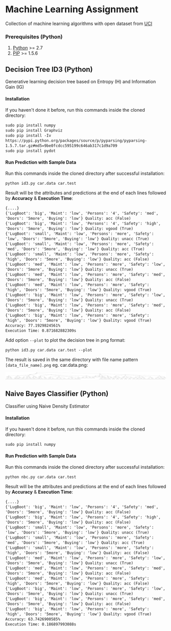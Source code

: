 # Machine Learning Assignment
Collection of machine learning algorithms with open dataset from [UCI](https://archive.ics.uci.edu/ml/datasets/Car+Evaluation)

### Prerequisites (Python)

1. [Python](https://www.python.org/downloads/) >= 2.7
2. [PIP](https://pip.pypa.io/en/stable/installing/) >= 1.5.6


## Decision Tree ID3 (Python)
Generative learning decision tree based on Entropy (H) and Information Gain (IG)

#### Installation

If you haven't done it before, run this commands inside the cloned directory:
```
sudo pip install numpy
sudo pip install Graphviz
sudo pip install -Iv https://pypi.python.org/packages/source/p/pyparsing/pyparsing-1.5.7.tar.gz#md5=9be0fcdcc595199c646ab317c1d9a709
sudo pip install pydot
```

#### Run Prediction with Sample Data

Run this commands inside the cloned directory after successful installation:
```
python id3.py car.data car.test
```

Result will be the attributes and predictions at the end of each lines followed by **Accuracy** & **Execution Time**:
```
{....}
{'LugBoot': 'big', 'Maint': 'low', 'Persons': '4', 'Safety': 'med', 'Doors': '5more', 'Buying': 'low'} Quality: acc (False)
{'LugBoot': 'big', 'Maint': 'low', 'Persons': '4', 'Safety': 'high', 'Doors': '5more', 'Buying': 'low'} Quality: vgood (True)
{'LugBoot': 'small', 'Maint': 'low', 'Persons': 'more', 'Safety': 'low', 'Doors': '5more', 'Buying': 'low'} Quality: unacc (True)
{'LugBoot': 'small', 'Maint': 'low', 'Persons': 'more', 'Safety': 'med', 'Doors': '5more', 'Buying': 'low'} Quality: acc (True)
{'LugBoot': 'small', 'Maint': 'low', 'Persons': 'more', 'Safety': 'high', 'Doors': '5more', 'Buying': 'low'} Quality: acc (False)
{'LugBoot': 'med', 'Maint': 'low', 'Persons': 'more', 'Safety': 'low', 'Doors': '5more', 'Buying': 'low'} Quality: unacc (True)
{'LugBoot': 'med', 'Maint': 'low', 'Persons': 'more', 'Safety': 'med', 'Doors': '5more', 'Buying': 'low'} Quality: acc (False)
{'LugBoot': 'med', 'Maint': 'low', 'Persons': 'more', 'Safety': 'high', 'Doors': '5more', 'Buying': 'low'} Quality: vgood (True)
{'LugBoot': 'big', 'Maint': 'low', 'Persons': 'more', 'Safety': 'low', 'Doors': '5more', 'Buying': 'low'} Quality: unacc (True)
{'LugBoot': 'big', 'Maint': 'low', 'Persons': 'more', 'Safety': 'med', 'Doors': '5more', 'Buying': 'low'} Quality: acc (False)
{'LugBoot': 'big', 'Maint': 'low', 'Persons': 'more', 'Safety': 'high', 'Doors': '5more', 'Buying': 'low'} Quality: vgood (True)
Accuracy: 77.1929824561%
Execution Time: 0.871682882309s
```
Add option `--plot` to plot the decision tree in png format:
```
python id3.py car.data car.test --plot
```

The result is saved in the same directory with file name pattern `[data_file_name].png` eg. car.data.png:

![decision tree](https://github.com/yohanesgultom/machine-learning-assignment/blob/master/car.data.png)

## Naive Bayes Classifier (Python)
Classifier using Naive Density Estimator

#### Installation

If you haven't done it before, run this commands inside the cloned directory:
```
sudo pip install numpy
```

#### Run Prediction with Sample Data

Run this commands inside the cloned directory after successful installation:
```
python nbc.py car.data car.test
```

Result will be the attributes and predictions at the end of each lines followed by **Accuracy** & **Execution Time**:
```
{....}
{'LugBoot': 'big', 'Maint': 'low', 'Persons': '4', 'Safety': 'med', 'Doors': '5more', 'Buying': 'low'} Quality: acc (False)
{'LugBoot': 'big', 'Maint': 'low', 'Persons': '4', 'Safety': 'high', 'Doors': '5more', 'Buying': 'low'} Quality: acc (False)
{'LugBoot': 'small', 'Maint': 'low', 'Persons': 'more', 'Safety': 'low', 'Doors': '5more', 'Buying': 'low'} Quality: unacc (True)
{'LugBoot': 'small', 'Maint': 'low', 'Persons': 'more', 'Safety': 'med', 'Doors': '5more', 'Buying': 'low'} Quality: acc (True)
{'LugBoot': 'small', 'Maint': 'low', 'Persons': 'more', 'Safety': 'high', 'Doors': '5more', 'Buying': 'low'} Quality: acc (False)
{'LugBoot': 'med', 'Maint': 'low', 'Persons': 'more', 'Safety': 'low', 'Doors': '5more', 'Buying': 'low'} Quality: unacc (True)
{'LugBoot': 'med', 'Maint': 'low', 'Persons': 'more', 'Safety': 'med', 'Doors': '5more', 'Buying': 'low'} Quality: acc (False)
{'LugBoot': 'med', 'Maint': 'low', 'Persons': 'more', 'Safety': 'high', 'Doors': '5more', 'Buying': 'low'} Quality: acc (False)
{'LugBoot': 'big', 'Maint': 'low', 'Persons': 'more', 'Safety': 'low', 'Doors': '5more', 'Buying': 'low'} Quality: unacc (True)
{'LugBoot': 'big', 'Maint': 'low', 'Persons': 'more', 'Safety': 'med', 'Doors': '5more', 'Buying': 'low'} Quality: acc (False)
{'LugBoot': 'big', 'Maint': 'low', 'Persons': 'more', 'Safety': 'high', 'Doors': '5more', 'Buying': 'low'} Quality: vgood (True)
Accuracy: 63.7426900585%
Execution Time: 0.186897993088s
```
